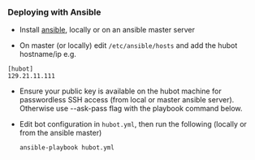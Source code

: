 ### Deploying with Ansible

* Install [ansible](http://docs.ansible.com/index.html), locally or on an ansible
  master server

* On master (or locally) edit `/etc/ansible/hosts` and add the hubot hostname/ip e.g.

```
[hubot]
129.21.11.111
```

* Ensure your public key is available on the hubot machine for passwordless SSH access
  (from local or master ansible server). Otherwise use --ask-pass flag with the
  playbook command below.

* Edit bot configuration in `hubot.yml`, then run the following (locally or from
  the ansible master)

    `ansible-playbook hubot.yml`
